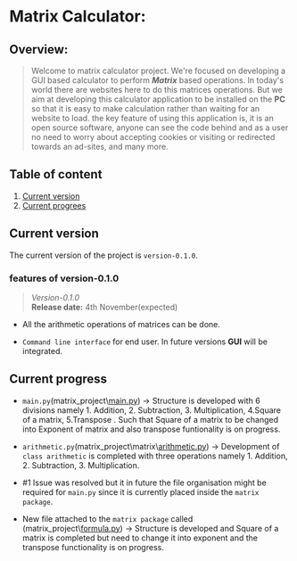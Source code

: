 # Matrix Calculator:  

## Overview:  
> Welcome to matrix calculator project. We're focused on developing a GUI based calculator to perform __*Matrix*__ based operations. In today's world there are websites here to do this matrices operations. But we aim at developing this calculator application to be installed on the **PC** so that it is easy to make calculation rather than waiting for an website to load. the key feature of using this application is, it is an open source software, anyone can see the code behind and as a user no need to worry about accepting cookies or visiting or redirected towards an ad-sites, and many more.  

## Table of content

1. [Current version](##Current-version)  
2. [Current progrees](##current-progress)

## Current version
The current version of the project is `version-0.1.0`.
### features of version-0.1.0  

> *Version-0.1.0*   
**Release date:** 4th November(expected) 

* All the arithmetic operations of matrices can be done.  

* `Command line interface` for end user. In future versions **GUI** will be integrated.  

## Current progress

* `main.py`(matrix_project\\[main.py](https://github.com/libertarian-senthil/Matrix-calculator/blob/main/matrix_project/main.py)) -> Structure is developed with 6 divisions namely 1. Addition, 2. Subtraction, 3. Multiplication, 4.Square of a matrix, 5.Transpose . Such that Square of a matrix to be changed into Exponent of matrix and also transpose funtionality is on progress.  

* `arithmetic.py`(matrix_project\matrix\\[arithmetic.py](https://github.com/libertarian-senthil/Matrix-calculator/blob/main/matrix_project/matrix/arithmetic.py)) -> Development of `class arithmetic` is completed with three operations namely 1. Addition, 2. Subtraction, 3. Multiplication.  

* \#1 Issue was resolved but it in future the file organisation might be required for `main.py` since it is currently placed inside the `matrix package`.  

* New file attached to the `matrix package` called (matrix_project\\[formula.py](https://github.com/libertarian-senthil/Matrix-calculator/blob/main/matrix_project/matrix/formula.py)) -> Structure is developed and Square of a matrix is completed but need to change it into exponent and the transpose functionality is on progress.
